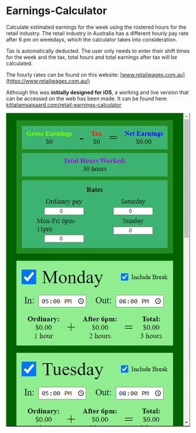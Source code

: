 # Earnings-Calculator
Calculate estimated earnings for the week using the rostered hours for the retail industry. 
The retail industry in Australia has a different hourly pay rate after 6 pm on weekdays, which the calculator takes into consideration.

Tax is automatically deducted.
The user only needs to enter their shift times for the week and the tax, total hours and total earnings after tax will be calculated.

The hourly rates can be found on this website: [www.retailwages.com.au](https://www.retailwages.com.au/)

Although this was **initially designed for iOS**, a working and live version that can be accessed on the web has been made.
It can be found here: [kittatamsaisaard.com/retail-earnings-calculator](https://kittatamsaisaard.com/retail-earnings-calculator)

![Demo Image of the Earnings Calculator Website](https://github.com/KittatamSaisaard/Earnings-Calculator/blob/master/Earnings%20Calculator%20Demo.PNG?raw=true)
